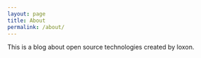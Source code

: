 ```yaml
---
layout: page
title: About
permalink: /about/
---
```


This is a blog about open source technologies created by loxon.
